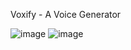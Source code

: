 Voxify - A Voice Generator

![image](https://github.com/Elahnor/Voxify2/assets/90495319/86bfb78a-01fc-42c1-ab33-79e9ffa514f8)
![image](https://github.com/Elahnor/Voxify2/assets/90495319/296f2538-341b-4ad1-8860-7d0d9e3c325e)
